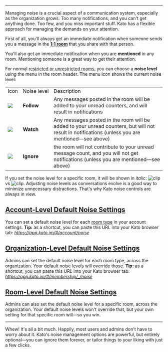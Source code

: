 ***

Managing noise is a crucial aspect of a communication system, especially as the organization grows. Too many notifications, and you can't get anything done. Too few, and you miss important stuff. Kato has a flexible approach for managing the demands on your attention.

First of all, you'll always get an immediate notification when someone sends you a message in the **[1:1 room](/articles/en/general/room-types)** that you share with that person.

You'll also get an immediate notification when you are **mentioned** in any room. Mentioning someone is a great way to get their attention.

For normal [restricted or unrestricted rooms](/articles/en/general/room-types), you can choose a **noise level** using the menu in the room header. The menu icon shows the current noise level:

<table>
  <tr>
    <td>Icon</td>
    <td>Noise&nbsp;level</td>
    <td>Description</td>
  </tr>
  <tr>
    <td><img src="https://s3.amazonaws.com/kato-share/4a673be5e1c5e59a4363edf33c76ca2fb580e381565b51f628167e3c626ab4d8/clip.png" /></td>
    <td><b>Follow</b></td><td>Any messages posted in the room will be added to your unread counters, and will result in notifications</td>
  </tr>
  <tr>
    <td><img src="https://s3.amazonaws.com/kato-share/662c1f1551b8fee88b8fa26d7244ac6a6c29852397ec3d0e93da63c5b245d11/clip.png" /></td>
    <td><b>Watch</b></td><td>Any messages posted in the room will be added to your unread counters, but will not result in notifications (unless you are mentioned—see above)</td>
  </tr>
  <tr>
    <td><img src="https://s3.amazonaws.com/kato-share/5d58f5ead3667f997dacf0798d1df99ba6071839ff8c2f47eafcf125f19dec/clip.png" /></td>
    <td><b>Ignore</b></td><td>the room will not contribute to your unread message count, and you will not get notifications (unless you are mentioned—see above)</td>
  </tr>
</table>

If you set the noise level for a specific room, it will be shown in _italic_: ![clip](https://s3.amazonaws.com/kato-share/817e344293c1db147d7db14dc0a2bf339d132401c8bb50b6dca8ddba77fc4f3/clip.png) vs ![clip](https://s3.amazonaws.com/kato-share/599ad9a8bc930bfe51ae45f6698218aa1f08e53117739f02d03ad91b28395c5/clip.png). Adjusting noise levels as conversations evolve is a good way to minimize unnecessary distractions. That's why Kato noise controls are always in view.

## <a href="#noise-account" name="noise-account">Account-Level Default Noise Settings</a>
You can set a default noise level for each [room type](/articles/en/general/room-types) in your account settings. **Tip:** as a shortcut, you can paste this URL into your Kato browser tab: *https://app.kato.im/#/account/noise*

## <a href="#noise-organization" name="noise-organization">Organization-Level Default Noise Settings</a>
Admins can set the default noise level for each room type, across the organization. Your default noise levels will override those. **Tip:** as a shortcut, you can paste this URL into your Kato browser tab: *https://app.kato.im/#/membership/_/noise*

## <a href="#noise-room" name="noise-room">Room-Level Default Noise Settings</a>
Admins can also set the default noise level for a specific room, across the organization. Your default noise levels won't override that, but your own setting for that specific room will—so you win.

***

Whew! It's all a bit much. Happily, most users and admins don't have to worry about it. Kato's noise management options are powerful, but entirely optional—you can ignore them forever, or tailor things to your liking with just a few clicks.
